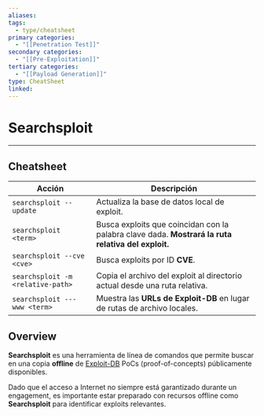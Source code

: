 ```yaml
---
aliases:
tags:
  - type/cheatsheet
primary categories:
  - "[[Penetration Test]]"
secondary categories:
  - "[[Pre-Exploitation]]"
tertiary categories:
  - "[[Payload Generation]]"
type: CheatSheet
linked:
---
```

# Searchsploit

***

## Cheatsheet

|**Acción**|**Descripción**|
|---|---|
|`searchsploit --update`|Actualiza la base de datos local de exploit.|
|`searchsploit <term>`|Busca exploits que coincidan con la palabra clave dada. **Mostrará la ruta relativa del exploit.**|
|`searchsploit --cve <cve>`|Busca exploits por ID **CVE**.|
|`searchsploit -m <relative-path>`|Copia el archivo del exploit al directorio actual desde una ruta relativa.|
|`searchsploit ---www <term>`|Muestra las **URLs de Exploit-DB** en lugar de rutas de archivo locales.|

## Overview

**Searchsploit** es una herramienta de línea de comandos que permite buscar en una copia **offline** de [Exploit-DB](https://www.exploit-db.com/) PoCs (proof-of-concepts) públicamente disponibles.

Dado que el acceso a Internet no siempre está garantizado durante un engagement, es importante estar preparado con recursos offline como **Searchsploit** para identificar exploits relevantes.